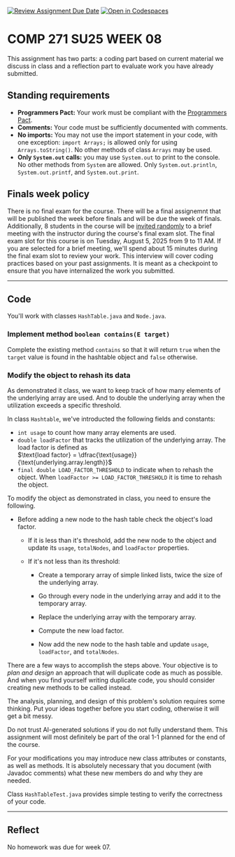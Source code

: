 [![Review Assignment Due Date](https://classroom.github.com/assets/deadline-readme-button-22041afd0340ce965d47ae6ef1cefeee28c7c493a6346c4f15d667ab976d596c.svg)](https://classroom.github.com/a/47r_Cu5q)
[![Open in Codespaces](https://classroom.github.com/assets/launch-codespace-2972f46106e565e64193e422d61a12cf1da4916b45550586e14ef0a7c637dd04.svg)](https://classroom.github.com/open-in-codespaces?assignment_repo_id=19959356)
# COMP 271 SU25 WEEK 08

This assignment has two parts: a coding part based on current material we discuss in class and a reflection part to evaluate work you have already submitted.


## Standing requirements

* **Programmers Pact:** Your work must be compliant with the [Programmers Pact](./ProgrammerPact.pdf). 
* **Comments:** Your code must be sufficiently documented with comments.
* **No imports:** You may not use the import statement in your code, with one exception: `import Arrays;` is allowed only for using `Arrays.toString()`. No other methods of class `Arrays` may be used.
* **Only `System.out` calls:** you may use `System.out` to print to the console. No other methods from `System` are allowed. Only `System.out.println`, `System.out.printf`, and `System.out.print`. 


## Finals week policy

There is no final exam for the course. There will be a final assignemnt that will be published the week before finals and will be due the week of finals. Additionally, 8 students in the course will be [invited randomly](https://github.com/lgreco/random-selection-final-oral) to a brief meeting with the instructor during the course's final exam slot. The final exam slot for this course is on Tuesday, August 5, 2025 from 9 to 11 AM. If you are selected for a brief meeting, we'll spend about 15 minutes during the final exam slot to review your work. This interview will cover coding practices based on your past assignments. It is meant as a checkpoint to ensure that you have internalized the work you submitted.

---


## Code

You'll work with classes `HashTable.java` and `Node.java`.


### Implement method `boolean contains(E target)`

Complete the existing method `contains` so that it will return `true` when the `target` value is found in the hashtable object and `false` otherwise.


### Modify the object to rehash its data

As demonstrated it class, we want to keep track of how many elements of the underlying array are used. And to double the underlying array when the utilization exceeds a specific threshold.

In class `Hashtable`, we've introducted the following fields and constants:

* `int usage` to count how many array elements are used. 
* `double loadFactor` that tracks the utilization of the underlying array. The load factor is defined as<br/> $\text{load factor} = \dfrac{\text{usage}}{\text{underlying.array.length}}$<br/>
* `final double LOAD_FACTOR_THRESHOLD` to indicate when to rehash the object. When `loadFactor >= LOAD_FACTOR_THRESHOLD` it is time to rehash the object.

To modify the object as demonstrated in class, you need to ensure the following.

* Before adding a new node to the hash table check the object's load factor. 

  * If it is less than it's threshold, add the new node to the object and update its `usage`, `totalNodes`, and `loadFactor` properties.

  * If it's not less than its threshold:

    * Create a temporary array of simple linked lists, twice the size of the underlying array.

    * Go through every node in the underlying array and add it to the temporary array.

    * Replace the underlying array with the temporary array.

    * Compute the new load factor.

    * Now add the new node to the hash table and update `usage`, `loadFactor`, and `totalNodes`.

There are a few ways to accomplish the steps above. Your objective is to *plan and design* an approach that will duplicate code as much as possible. And when you find yourself writing duplicate code, you should consider creating new methods to be called instead.

The analysis, planning, and design of this problem's solution requires some thinking. Put your ideas together before you start coding, otherwise it will get a bit messy.

Do not trust AI-generated solutions if you do not fully understand them. This assignment will most definitely be part of the oral 1-1 planned for the end of the course.

For your modifications you may introduce new class attributes or constants, as well as methods. It is absolutely necessary that you document (with Javadoc comments) what these new members do and why they are needed.

Class `HashTableTest.java` provides simple testing to verify the correctness of your code.

---

## Reflect

No homework was due for week 07.
